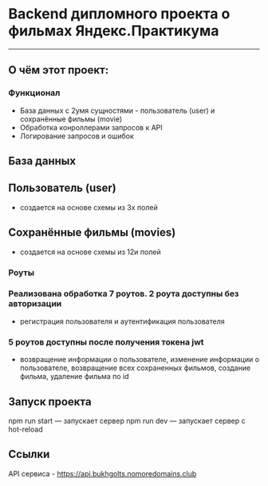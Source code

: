 # Backend дипломного проекта о фильмах Яндекс.Практикума
------
## О чём этот проект:
### Функционал
* База данных с 2умя сущностями - пользователь (user) и сохранённые фильмы (movie)
* Обработка конроллерами запросов к API
* Логирование запросов и ошибок

## База данных
## Пользователь (user)
* создается на основе схемы из 3х полей
## Сохранённые фильмы (movies)
* создается на основе схемы из 12и полей

### Роуты
### Реализована обработка 7 роутов. 2 роута доступны без авторизации
* регистрация пользователя и аутентификация пользователя
### 5 роутов доступны после получения токена jwt
* возвращение информации о пользователе, изменение информации о пользователе, возвращение всех сохраненных фильмов, создание фильма, удаление фильма по id

## Запуск проекта
npm run start — запускает сервер
npm run dev — запускает сервер с hot-reload

## Ссылки
API сервиса - https://api.bukhgolts.nomoredomains.club
